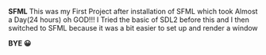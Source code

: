 **SFML**
This was my First Project after installation of SFML which took Almost a Day(24 hours) oh GOD!!!
I Tried the basic of SDL2 before this and I then switched to SFML because it was a bit easier to set up and render a 
window

**BYE 😀**
